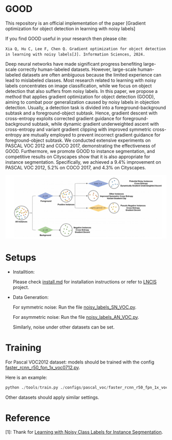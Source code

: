 # GOOD
This repository is an official implementation of the paper [Gradient optimization for object detection in learning with noisy labels]

If you find GOOD useful in your research then please cite:

`Xia Q, Hu C, Lee F, Chen Q. Gradient optimization for object detection in learning with noisy labels[J]. Information Sciences, 2024.`

Deep neural networks have made significant progress benefiting large-scale correctly human-labeled datasets. However, large-scale human-labeled datasets are often ambiguous because the limited experience can lead to mislabeled classes. Most research related to learning with noisy labels concentrates on image classification, while we focus on object detection that also suffers from noisy labels. In this paper, we propose a method that applies gradient optimization for object detection (GOOD), aiming to combat poor generalization caused by noisy labels in objection detection. Usually, a detection task is divided into a foreground-background subtask and a foreground-object subtask. Hence, gradient descent with cross-entropy exploits corrected gradient guidance for foreground-background subtask, while dynamic gradient underweighted ascent with cross-entropy and variant gradient clipping with improved symmetric cross-entropy are mutually employed to prevent incorrect gradient guidance for foreground-object subtask. We conducted extensive experiments on PASCAL VOC 2012 and COCO 2017, demonstrating the effectiveness of GOOD. Furthermore, we promote GOOD to instance segmentation, and competitive results on Cityscapes show that it is also appropriate for instance segmentation. Specifically, we achieved a 9.4% improvement on PASCAL VOC 2012, 5.2% on COCO 2017, and 4.3% on Cityscapes.

<div align=center>
<img src="https://github.com/QiangqiangXia/GOOD/blob/main/GOOD.png"> <width="500" height="300">
</div>

# Setups
* Installtion:

  Please check [install.md]() for installation instructions or refer to [LNCIS](https://github.com/longrongyang/LNCIS) project.

* Data Generation:

  For symmetric noise:
  Run the file [noisy_labels_SN_VOC.py](https://github.com/QiangqiangXia/GOOD/blob/main/noisy_labels_SN_VOC.py).

  For asymmetric noise:
  Run the file [noisy_labels_AN_VOC.py](https://github.com/QiangqiangXia/GOOD/blob/main/noisy_labels_AN_VOC.py).

  Similarly, noise under other datasets can be set.
  
# Training
For Pascal VOC2012 dataset: models should be trained with the config [faster_rcnn_r50_fpn_1x_voc0712.py](https://github.com/QiangqiangXia/GOOD/blob/main/configs/pascal_voc/faster_rcnn_r50_fpn_1x_voc0712.py).

Here is an example:

```python
python ./tools/train.py ./configs/pascal_voc/faster_rcnn_r50_fpn_1x_voc0712.py
```

Other datasets should apply similar settings.

# Reference
[1]: Thank for [Learning with Noisy Class Labels for Instance Segmentation](https://github.com/longrongyang/LNCIS).

